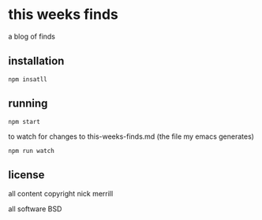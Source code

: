 # this weeks finds

a blog of finds

## installation

    npm insatll

## running

    npm start

to watch for changes to this-weeks-finds.md (the file my emacs generates)

    npm run watch

## license

all content copyright nick merrill

all software BSD

